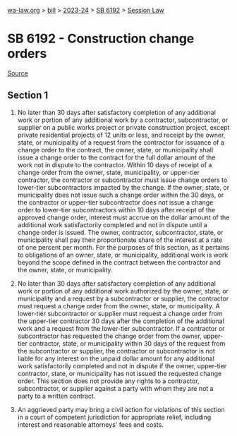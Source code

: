 [wa-law.org](/) > [bill](/bill/) > [2023-24](/bill/2023-24/) > [SB 6192](/bill/2023-24/sb/6192/) > [Session Law](/bill/2023-24/sb/6192/S.SL/)

# SB 6192 - Construction change orders

[Source](http://lawfilesext.leg.wa.gov/biennium/2023-24/Pdf/Bills/Session%20Laws/Senate/6192-S.SL.pdf)

## Section 1
1. No later than 30 days after satisfactory completion of any additional work or portion of any additional work by a contractor, subcontractor, or supplier on a public works project or private construction project, except private residential projects of 12 units or less, and receipt by the owner, state, or municipality of a request from the contractor for issuance of a change order to the contract, the owner,  state, or municipality shall issue a change order to the contract for the full dollar amount of the work not in dispute to the contractor. Within 10 days of receipt of a change order from the owner, state, municipality, or upper-tier contractor, the contractor or subcontractor must issue change orders to lower-tier subcontractors impacted by the change. If the owner, state, or municipality does not issue such a change order within the 30 days, or the contractor or upper-tier subcontractor does not issue a change order to lower-tier subcontractors within 10 days after receipt of the approved change order, interest must accrue on the dollar amount of the additional work satisfactorily completed and not in dispute until a change order is issued. The owner, contractor, subcontractor, state, or municipality shall pay their proportionate share of the interest at a rate of one percent per month. For the purposes of this section, as it pertains to obligations of an owner, state, or municipality, additional work is work beyond the scope defined in the contract between the contractor and the owner, state, or municipality.

2. No later than 30 days after satisfactory completion of any additional work or portion of any additional work authorized by the owner, state, or municipality and a request by a subcontractor or supplier, the contractor must request a change order from the owner, state, or municipality. A lower-tier subcontractor or supplier must request a change order from the upper-tier contractor 30 days after the completion of the additional work and a request from the lower-tier subcontractor. If a contractor or subcontractor has requested the change order from the owner, upper-tier contractor, state, or municipality within 30 days of the request from the subcontractor or supplier, the contractor or subcontractor is not liable for any interest on the unpaid dollar amount for any additional work satisfactorily completed and not in dispute if the owner, upper-tier contractor, state, or municipality has not issued the requested change order. This section does not provide any rights to a contractor, subcontractor, or supplier against a party with whom they are not a party to a written contract.

3. An aggrieved party may bring a civil action for violations of this section in a court of competent jurisdiction for appropriate relief, including interest and reasonable attorneys' fees and costs.
